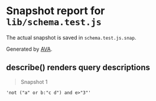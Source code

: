 # Snapshot report for `lib/schema.test.js`

The actual snapshot is saved in `schema.test.js.snap`.

Generated by [AVA](https://avajs.dev).

## describe() renders query descriptions

> Snapshot 1

    'not ("a" or b:"c d") and e>"3"'
